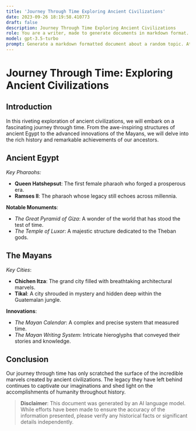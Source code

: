 ```yaml
---
title: 'Journey Through Time Exploring Ancient Civilizations'
date: 2023-09-26 18:19:58.410773
draft: false
description: Journey Through Time Exploring Ancient Civilizations
role: You are a writer, made to generate documents in markdown format. It is very important that all of the documents you generate are in valid markdown format.
model: gpt-3.5-turbo
prompt: Generate a markdown formatted document about a random topic. At the bottom, include a disclaimer explaining that the document was generated by you. The first line of the document should be the title. Make sure that the entire document is in proper markdown format, using a mix of various tags to make the document visually appealing.
---
```


# Journey Through Time: Exploring Ancient Civilizations

## Introduction

In this riveting exploration of ancient civilizations, we will embark on a fascinating journey through time. From the awe-inspiring structures of ancient Egypt to the advanced innovations of the Mayans, we will delve into the rich history and remarkable achievements of our ancestors.

## Ancient Egypt

*Key Pharaohs:* 
- **Queen Hatshepsut**: The first female pharaoh who forged a prosperous era.
- **Ramses II**: The pharaoh whose legacy still echoes across millennia.

**Notable Monuments**:
- *The Great Pyramid of Giza*: A wonder of the world that has stood the test of time.
- *The Temple of Luxor*: A majestic structure dedicated to the Theban gods.

## The Mayans

*Key Cities*:
- **Chichen Itza**: The grand city filled with breathtaking architectural marvels.
- **Tikal**: A city shrouded in mystery and hidden deep within the Guatemalan jungle.

**Innovations**: 
- *The Mayan Calendar*: A complex and precise system that measured time.
- *The Mayan Writing System*: Intricate hieroglyphs that conveyed their stories and knowledge.

## Conclusion

Our journey through time has only scratched the surface of the incredible marvels created by ancient civilizations. The legacy they have left behind continues to captivate our imaginations and shed light on the accomplishments of humanity throughout history.

> **Disclaimer**: This document was generated by an AI language model. While efforts have been made to ensure the accuracy of the information presented, please verify any historical facts or significant details independently.